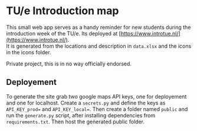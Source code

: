 # TU/e Introduction map

This small web app serves as a handy reminder for new students during the introduction week of the TU/e. Its deployed at [https://www.introtue.nl/](https://www.introtue.nl/).  
It is generated from the locations and description in ```data.xlsx``` and the icons in the icons folder.

Private project, this is in no way officially endorsed.

## Deployement
To generate the site grab two google maps API keys, one for deployement and one for localhost. Create a ```secrets.py``` and define the keys as ```API_KEY_prod=``` and ```API_KEY_local=```. Then create a folder named ```public``` and run the ```generate.py``` script, after installing dependencies from ```requirements.txt```.  Then host the generated public folder.
